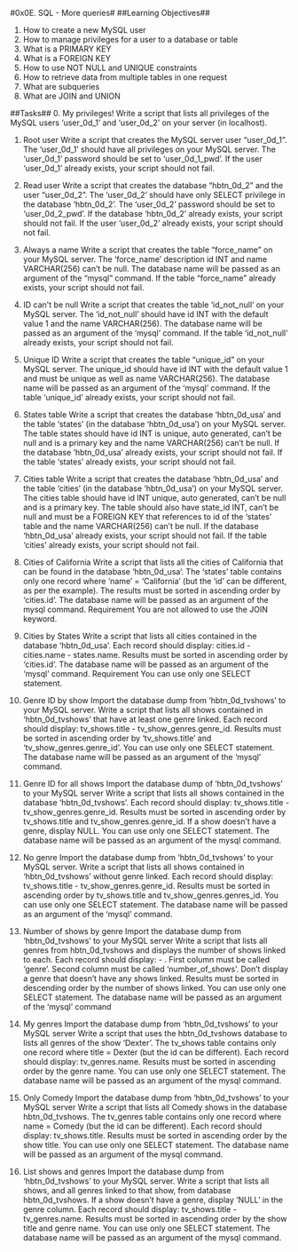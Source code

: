 #0x0E. SQL - More queries#
##Learning Objectives##
1. How to create a new MySQL user
2. How to manage privileges for a user to a database or table
3. What is a PRIMARY KEY
4. What is a FOREIGN KEY
5. How to use NOT NULL and UNIQUE constraints
6. How to retrieve data from multiple tables in one request
7. What are subqueries
8. What are JOIN and UNION

##Tasks##
0. My privileges!
Write a script that lists all privileges of the MySQL users ‘user_0d_1’ and ‘user_0d_2’ on your server (in localhost).

1. Root user
Write a script that creates the MySQL server user “user_0d_1”. The ‘user_0d_1’ should have all privileges on your MySQL server. The ‘user_0d_1’ password should be set to ‘user_0d_1_pwd’. If the user ‘user_0d_1’ already exists, your script should not fail.

2. Read user
Write a script that creates the database “hbtn_0d_2” and the user “user_0d_2”. The ‘user_0d_2’ should have only SELECT privilege in the database ‘hbtn_0d_2’. The ‘user_0d_2’ password should be set to ‘user_0d_2_pwd’. If the database ‘hbtn_0d_2’ already exists, your script should not fail. If the user ‘user_0d_2’ already exists, your script should not fail.

3. Always a name
Write a script that creates the table “force_name” on your MySQL server. The ‘force_name’ description id INT and name VARCHAR(256) can’t be null. The database name will be passed as an argument of the “mysql” command. If the table “force_name” already exists, your script should not fail.

4. ID can't be null
Write a script that creates the table ‘id_not_null’ on your MySQL server. The ‘id_not_null’ should have id INT with the default value 1 and the name VARCHAR(256). The database name will be passed as an argument of the ‘mysql’ command. If the table ‘id_not_null’ already exists, your script should not fail.

5. Unique ID
Write a script that creates the table “unique_id” on your MySQL server. The unique_id should have id INT with the default value 1 and must be unique as well as name VARCHAR(256). The database name will be passed as an argument of the ‘mysql’ command. If the table ‘unique_id’ already exists, your script should not fail.

6. States table
Write a script that creates the database ‘hbtn_0d_usa’ and the table ‘states’ (in the database ‘hbtn_0d_usa’) on your MySQL server. The table states should have id INT is unique, auto generated, can’t be null and is a primary key and the name VARCHAR(256) can’t be null. If the database ‘hbtn_0d_usa’ already exists, your script should not fail. If the table ‘states’ already exists, your script should not fail.

7. Cities table
Write a script that creates the database ‘hbtn_0d_usa’ and the table ‘cities’ (in the database ‘hbtn_0d_usa’) on your MySQL server. The cities table should have id INT unique, auto generated, can’t be null and is a primary key. The table should also have state_id INT, can’t be null and must be a FOREIGN KEY that references to id of the ‘states’ table and the name VARCHAR(256) can’t be null. If the database ‘hbtn_0d_usa’ already exists, your script should not fail. If the table ‘cities’ already exists, your script should not fail.

8. Cities of California
Write a script that lists all the cities of California that can be found in the database ‘hbtn_0d_usa’. The ‘states’ table contains only one record where ‘name’ = ‘California’ (but the ‘id’ can be different, as per the example). The results must be sorted in ascending order by ‘cities.id’. The database name will be passed as an argument of the mysql command.
Requirement
You are not allowed to use the JOIN keyword.

9. Cities by States
Write a script that lists all cities contained in the database ‘hbtn_0d_usa’. Each record should display: cities.id - cities.name - states.name. Results must be sorted in ascending order by ‘cities.id’. The database name will be passed as an argument of the ‘mysql’ command.
Requirement
You can use only one SELECT statement. 

10. Genre ID by show
Import the database dump from ‘hbtn_0d_tvshows’ to your MySQL server. 
Write a script that lists all shows contained in ‘hbtn_0d_tvshows’ that have at least one genre linked. Each record should display: tv_shows.title - tv_show_genres.genre_id. Results must be sorted in ascending order by ‘tv_shows.title’ and ‘tv_show_genres.genre_id’. You can use only one SELECT statement. The database name will be passed as an argument of the ‘mysql’ command.

11. Genre ID for all shows
Import the database dump of ‘hbtn_0d_tvshows’ to your MySQL server
Write a script that lists all shows contained in the database ‘hbtn_0d_tvshows’. Each record should display: tv_shows.title - tv_show_genres.genre_id. Results must be sorted in ascending order by tv_shows.title and tv_show_genres.genre_id. If a show doesn’t have a genre, display NULL. You can use only one SELECT statement. The database name will be passed as an argument of the mysql command.

12. No genre
Import the database dump from ‘hbtn_0d_tvshows’ to your MySQL server.
Write a script that lists all shows contained in ‘hbtn_0d_tvshows’ without genre linked. Each record should display: tv_shows.title - tv_show_genres.genre_id. Results must be sorted in ascending order by tv_shows.title and tv_show_genres.genres_id. You can use only one SELECT statement. The database name will be passed as an argument of the ‘mysql’ command.

13. Number of shows by genre
Import the database dump from ‘hbtn_0d_tvshows’ to your MySQL server
Write a script that lists all genres from hbtn_0d_tvshows and displays the number of shows linked to each. Each record should display: <TV Show genre> - <Number of shows linked to this genre>. First column must be called ‘genre’. Second column must be called ‘number_of_shows’. Don’t display a genre that doesn’t have any shows linked. Results must be sorted in descending order by the number of shows linked. You can use only one SELECT statement. The database name will be passed as an argument of the ‘mysql’ command

14. My genres
Import the database dump from ‘hbtn_0d_tvshows’ to your MySQL server
Write a script that uses the hbtn_0d_tvshows database to lists all genres of the show ‘Dexter’. The tv_shows table contains only one record where title = Dexter (but the id can be different). Each record should display: tv_genres.name. Results must be sorted in ascending order by the genre name. You can use only one SELECT statement. The database name will be passed as an argument of the mysql command.

15. Only Comedy
Import the database dump from ‘hbtn_0d_tvshows’ to your MySQL server
Write a script that lists all Comedy shows in the database hbtn_0d_tvshows. The tv_genres table contains only one record where name = Comedy (but the id can be different). Each record should display: tv_shows.title. Results must be sorted in ascending order by the show title. You can use only one SELECT statement. The database name will be passed as an argument of the mysql command.

16. List shows and genres
Import the database dump from ‘hbtn_0d_tvshows’ to your MySQL server.
Write a script that lists all shows, and all genres linked to that show, from database hbtn_0d_tvshows. If a show doesn’t have a genre, display ‘NULL’ in the genre column. Each record should display: tv_shows.title - tv_genres.name. Results must be sorted in ascending order by the show title and genre name. You can use only one SELECT statement. The database name will be passed as an argument of the mysql command.
